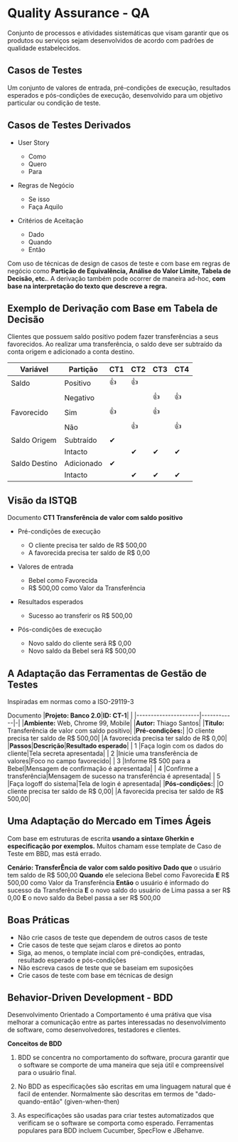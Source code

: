 # Quality Assurance - QA

Conjunto de processos e atividades sistemáticas que visam garantir que os produtos ou serviços sejam desenvolvidos de acordo com padrões de qualidade estabelecidos.


## Casos de Testes

Um conjunto de valores de entrada, pré-condições de execução, resultados esperados e pós-condições de execução, desenvolvido para um objetivo particular ou condição de teste.


## Casos de Testes Derivados

- User Story
    - Como
    - Quero
    - Para

- Regras de Negócio
    - Se isso
    - Faça Aquilo

- Critérios de Aceitação
    - Dado
    - Quando
    - Então

Com uso de técnicas de design de casos de teste e com base em regras de negócio como **Partição de Equivalência, Análise do Valor Limite, Tabela de Decisão, etc.**. A derivação também pode ocorrer de maneira ad-hoc, **com base na interpretação do texto que descreve a regra.**


## Exemplo de Derivação com Base em Tabela de Decisão

Clientes que possuem saldo positivo podem fazer transferências a seus favorecidos. Ao realizar uma transferência, o saldo deve ser subtraído da conta origem e adicionado a conta destino.

|   Variável    |  Partição  | CT1 | CT2 | CT3 | CT4 | 
|---------------|------------|-----|-----|-----|-----|
|     Saldo     |  Positivo  | 👍  | 👍  |     |     |
|               |  Negativo  |     |     | 👍  | 👍  |
|  Favorecido   |     Sim    | 👍  |     | 👍  |     |
|               |     Não    |     | 👍  |     | 👍  |
| Saldo Origem  | Subtraído  | ✔  |      |     |     |
|               |  Intacto   |     |  ✔  | ✔  |  ✔  |
| Saldo Destino | Adicionado | ✔  |      |     |     |
|               |  Intacto   |     |  ✔  | ✔  |  ✔  |


## Visão da ISTQB

Documento
**CT1**
**Transferência de valor com saldo positivo**

- Pré-condições de execução
    - O cliente precisa ter saldo de R$ 500,00 
    - A favorecida precisa ter saldo de R$ 0,00

- Valores de entrada
    - Bebel como Favorecida
    - R$ 500,00 como Valor da Transferência

- Resultados esperados
    - Sucesso ao transferir os R$ 500,00

- Pós-condições de execução
    - Novo saldo do cliente será R$ 0,00
    - Novo saldo da Bebel será R$ 500,00


## A Adaptação das Ferramentas de Gestão de Testes

Inspiradas em normas como a ISO-29119-3

Documento
|**Projeto: Banco 2.0**|**ID: CT-1**| |
|----------------------|------------|-|
|**Ambiente:** Web, Chrome 99, Mobile|
|**Autor:** Thiago Santos|
|**Titulo:** Transferência de valor com saldo positivo|
|**Pré-condições:**|
|O cliente precisa ter saldo de R$ 500,00|
|A favorecida precisa ter saldo de R$ 0,00|
|**Passos**|**Descrição**|**Resultado esperado**|
|    1     |Faça login com os dados do cliente|Tela secreta apresentada|
|    2     |Inicie uma transferência de valores|Foco no campo favorecido|
|    3     |Informe R$ 500 para a Bebel|Mensagem de confirmação é apresentada|
|    4     |Confirme a transferência|Mensagem de sucesso na transferência é apresentada|
|    5     |Faça logoff do sistema|Tela de login é apresentada|
|**Pós-condições:**|
|O cliente precisa ter saldo de R$ 0,00|
|A favorecida precisa ter saldo de R$ 500,00|


## Uma Adaptação do Mercado em Times Ágeis

Com base em estruturas de escrita **usando a sintaxe Gherkin e especificação por exemplos.** Muitos chamam esse template de Caso de Teste em BBD, mas está errado.

**Cenário: TransferÊncia de valor com saldo positivo**
**Dado que** o usuário tem saldo de R$ 500,00
**Quando** ele seleciona Bebel como Favorecida
**E** R$ 500,00 como Valor da Transferência
**Então** o usuário é informado do sucesso da Transferência
**E** o novo saldo do usuário de Lima passa a ser R$ 0,00
**E** o novo saldo da Bebel passa a ser R$ 500,00


## Boas Práticas

- Não crie casos de teste que dependem de outros casos de teste
- Crie casos de teste que sejam claros e diretos ao ponto
- Siga, ao menos, o template incial com pré-condições, entradas, resultado esperado e pós-condições
- Não escreva casos de teste que se baseiam em suposições
- Crie casos de teste com base em técnicas de design


## Behavior-Driven Development - BDD

Desenvolvimento Orientado a Comportamento é uma prátiva que visa melhorar a comunicação entre as partes interessadas no desenvolvimento de software, como desenvolvedores, testadores e clientes.

**Conceitos de BDD**

1. BDD se concentra no comportamento do software, procura garantir que o software se comporte de uma maneira que seja útil e compreensível para o usuário final.

2. No BDD as especificações são escritas em uma linguagem natural que é facil de entender. Normalmente são descritas em termos de "dado-quando-então" (given-when-then)

3. As especificações são usadas para criar testes automatizados que verificam se o software se comporta como esperado. Ferramentas populares para BDD incluem Cucumber, SpecFlow e JBehanve.